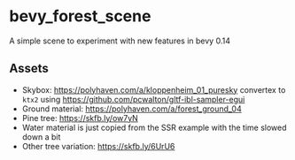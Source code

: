# bevy_forest_scene

A simple scene to experiment with new features in bevy 0.14

## Assets

- Skybox: <https://polyhaven.com/a/kloppenheim_01_puresky> convertex to `ktx2` using <https://github.com/pcwalton/gltf-ibl-sampler-egui>
- Ground material: <https://polyhaven.com/a/forest_ground_04>
- Pine tree: <https://skfb.ly/ow7yN>
- Water material is just copied from the SSR example with the time slowed down a bit
- Other tree variation: <https://skfb.ly/6UrU6>
